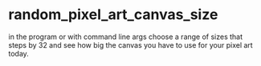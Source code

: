 # random_pixel_art_canvas_size
in the program or with command line args choose a range of sizes that steps by 32 and see how big the canvas you have to use for your pixel art today.
